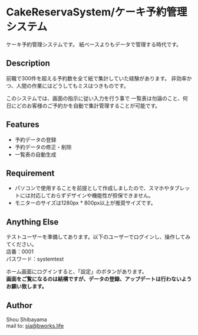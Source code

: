 # CakeReservaSystem/ケーキ予約管理システム
 
ケーキ予約管理システムです。
紙ベースよりもデータで管理する時代です。
 
## Description
 
前職で300件を超える予約数を全て紙で集計していた経験があります。
非効率かつ、人間の作業にはどうしてもミスはつきものです。

このシステムでは、画面の指示に従い入力を行う事で
一覧表は勿論のこと、何日にどのお客様のご予約かを自動で集計管理することが可能です。
 
## Features
 
- 予約データの登録
- 予約データの修正・削除
- 一覧表の自動生成
 
## Requirement
 
- パソコンで使用することを前提として作成しましたので、スマホやタブレットには対応しておらずデザインや機能性が担保できません。
- モニターのサイズは1280px * 800px以上が推奨サイズです。

## Anything Else
 
テストユーザーを準備してあります。以下のユーザーでログインし、操作してみてください。  
店番：0001  
パスワード：systemtest

ホーム画面にログインすると、「設定」のボタンがあります。  
**画面をご覧になるのは結構ですが、データの登録、アップデートは行わないようお願い致します。**
 
## Author
 
Shou Shibayama  
mail to: sia@bworks.life
